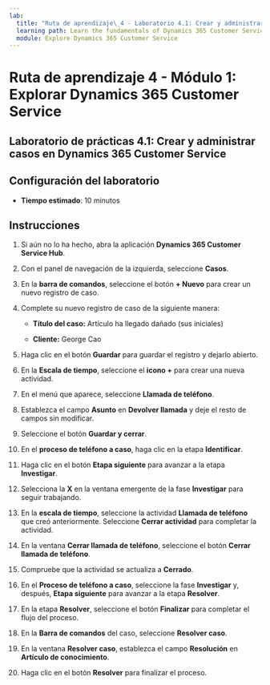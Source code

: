 ```yaml
---
lab:
  title: "Ruta de aprendizaje\_4 - Laboratorio 4.1: Crear y administrar casos en Dynamics\_365 Customer Service"
  learning path: Learn the fundamentals of Dynamics 365 Customer Service
  module: Explore Dynamics 365 Customer Service
---
```


Ruta de aprendizaje 4 - Módulo 1: Explorar Dynamics 365 Customer Service
========================

## Laboratorio de prácticas 4.1: Crear y administrar casos en Dynamics 365 Customer Service

## Configuración del laboratorio

  - **Tiempo estimado**: 10 minutos

## Instrucciones

1. Si aún no lo ha hecho, abra la aplicación **Dynamics 365 Customer Service Hub**.

2. Con el panel de navegación de la izquierda, seleccione **Casos**.

3.  En la **barra de comandos**, seleccione el botón **+ Nuevo** para crear un nuevo registro de caso. 

4.  Complete su nuevo registro de caso de la siguiente manera:

    - **Título del caso:** Artículo ha llegado dañado (sus iniciales)

    - **Cliente:** George Cao

5.  Haga clic en el botón **Guardar** para guardar el registro y dejarlo abierto. 

6.  En la **Escala de tiempo**, seleccione el **icono +** para crear una nueva actividad. 

7.  En el menú que aparece, seleccione **Llamada de teléfono**.

8.  Establezca el campo **Asunto** en **Devolver llamada** y deje el resto de campos sin modificar.

9.  Seleccione el botón **Guardar y cerrar**.

10. En el **proceso de teléfono a caso**, haga clic en la etapa **Identificar**.

11. Haga clic en el botón **Etapa siguiente** para avanzar a la etapa **Investigar**.

12. Selecciona la **X** en la ventana emergente de la fase **Investigar** para seguir trabajando. 

13. En la **escala de tiempo**, seleccione la actividad **Llamada de teléfono** que creó anteriormente. Seleccione **Cerrar actividad** para completar la actividad. 

14. En la ventana **Cerrar llamada de teléfono**, seleccione el botón **Cerrar llamada de teléfono**. 

15. Compruebe que la actividad se actualiza a **Cerrado**. 

16. En el **Proceso de teléfono a caso**, seleccione la fase **Investigar** y, después, **Etapa siguiente** para avanzar a la etapa **Resolver**.

17. En la etapa **Resolver**, seleccione el botón **Finalizar** para completar el flujo del proceso. 

18. En la **Barra de comandos** del caso, seleccione **Resolver caso**. 

19. En la ventana **Resolver caso**, establezca el campo **Resolución** en **Artículo de conocimiento**. 

20. Haga clic en el botón **Resolver** para finalizar el proceso. 

